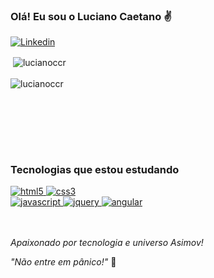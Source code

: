 
### Olá! Eu sou o Luciano Caetano ✌️

[![Linkedin](https://img.shields.io/badge/LinkedIn-0077B5?style=for-the-badge&logo=linkedin&logoColor=white)](https://www.linkedin.com/in/luciano-caetano-carneiro/)


<p>&nbsp;<img align="center" src="https://github-readme-stats.vercel.app/api?username=lucianoccr&show_icons=true&theme=gruvbox&locale=en" alt="lucianoccr" /><br><br>
<img align="left" src="https://github-readme-stats.vercel.app/api/top-langs?username=lucianoccr&show_icons=true&theme=gruvbox&locale=en&layout=compact" alt="lucianoccr" /></p><br/><br/>

<br><br><br>

### Tecnologias que estou estudando

<div style="display: inline_block">
    <a href="https://www.w3.org/html/" target="_blank" rel="noreferrer"> <img src="https://img.shields.io/badge/HTML5-E34F26?style=for-the-badge&logo=html5&logoColor=white" alt="html5"/> </a>
    <a href="https://www.w3schools.com/css/" target="_blank" rel="noreferrer"> <img src="https://img.shields.io/badge/CSS3-1572B6?style=for-the-badge&logo=css3&logoColor=white" alt="css3"/> </a>
</div>
<div style="display: inline_block">
    <a href="https://developer.mozilla.org/en-US/docs/Web/JavaScript" target="_blank" rel="noreferrer"> <img src="https://img.shields.io/badge/JavaScript-F7DF1E?style=for-the-badge&logo=javascript&logoColor=black" alt="javascript"/> </a>
    <a href="https://developer.mozilla.org/en-US/docs/Web/JavaScript" target="_blank" rel="JavaScript"> <img src="https://img.shields.io/badge/jQuery-0769AD?style=for-the-badge&logo=jquery&logoColor=white" alt="jquery"/> </a>
    <a href="https://angular.io" target="_blank" rel="noreferrer"> <img src="https://img.shields.io/badge/Angular-DD0031?style=for-the-badge&logo=angular&logoColor=white" alt="angular"/> </a>
</div><br/><br/>

<i>Apaixonado por tecnologia e universo Asimov!</i>

<i>"Não entre em pânico!"</i> 🎒

<br/>

